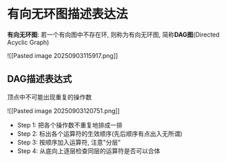 # 有向无环图描述表达法

**有向无环图**: 若一个有向图中不存在环, 则称为有向无环图, 简称**DAG图**(Directed Acyclic Graph)

![[Pasted image 20250903115917.png]]

## DAG描述表达式

顶点中不可能出现重复的操作数

![[Pasted image 20250903120751.png]]

- Step 1: 把各个操作数不重复地排成一排
- Step 2: 标出各个运算符的生效顺序(先后顺序有点出入无所谓)
- Step 3: 按顺序加入运算符, 注意"分层"
- Step 4: 从底向上逐层检查同层的运算符是否可以合体
